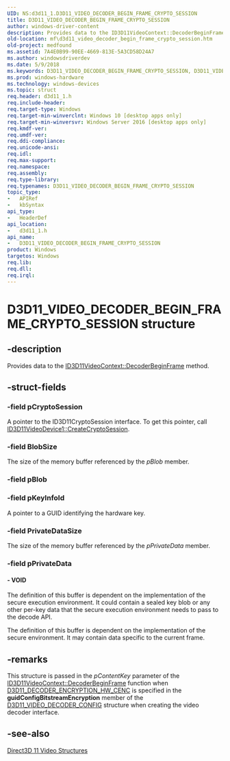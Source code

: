 ```yaml
---
UID: NS:d3d11_1.D3D11_VIDEO_DECODER_BEGIN_FRAME_CRYPTO_SESSION
title: D3D11_VIDEO_DECODER_BEGIN_FRAME_CRYPTO_SESSION
author: windows-driver-content
description: Provides data to the ID3D11VideoContext::DecoderBeginFrame method.
old-location: mf\d3d11_video_decoder_begin_frame_crypto_session.htm
old-project: medfound
ms.assetid: 7A4E0B99-90EE-4669-813E-5A3CD58D24A7
ms.author: windowsdriverdev
ms.date: 5/9/2018
ms.keywords: D3D11_VIDEO_DECODER_BEGIN_FRAME_CRYPTO_SESSION, D3D11_VIDEO_DECODER_BEGIN_FRAME_CRYPTO_SESSION structure [Media Foundation], d3d11_1/D3D11_VIDEO_DECODER_BEGIN_FRAME_CRYPTO_SESSION, mf.d3d11_video_decoder_begin_frame_crypto_session
ms.prod: windows-hardware
ms.technology: windows-devices
ms.topic: struct
req.header: d3d11_1.h
req.include-header: 
req.target-type: Windows
req.target-min-winverclnt: Windows 10 [desktop apps only]
req.target-min-winversvr: Windows Server 2016 [desktop apps only]
req.kmdf-ver: 
req.umdf-ver: 
req.ddi-compliance: 
req.unicode-ansi: 
req.idl: 
req.max-support: 
req.namespace: 
req.assembly: 
req.type-library: 
req.typenames: D3D11_VIDEO_DECODER_BEGIN_FRAME_CRYPTO_SESSION
topic_type:
-	APIRef
-	kbSyntax
api_type:
-	HeaderDef
api_location:
-	d3d11_1.h
api_name:
-	D3D11_VIDEO_DECODER_BEGIN_FRAME_CRYPTO_SESSION
product: Windows
targetos: Windows
req.lib: 
req.dll: 
req.irql: 
---
```


# D3D11_VIDEO_DECODER_BEGIN_FRAME_CRYPTO_SESSION structure


## -description


Provides data to the <a href="https://msdn.microsoft.com/395B06D8-1BCF-44F2-9F69-A183C30E36B7">ID3D11VideoContext::DecoderBeginFrame</a> method.


## -struct-fields




### -field pCryptoSession

A pointer to the ID3D11CryptoSession interface.  To get this pointer, call <a href="https://msdn.microsoft.com/1c0e3aa4-94d5-4398-a6c0-5466a437162d">ID3D11VideoDevice1::CreateCryptoSession</a>.


### -field BlobSize

The size of the memory buffer referenced by the <i>pBlob</i> member.


### -field pBlob

 


### -field pKeyInfoId

A pointer to a GUID identifying the hardware key.


### -field PrivateDataSize

The size of the memory buffer referenced by the <i>pPrivateData</i> member.


### -field pPrivateData

 




#### - VOID

The definition of this buffer is dependent on the implementation of the secure execution environment. It could contain a sealed key blob or any other per-key data that the secure execution environment needs to pass to the decode API.

The definition of this buffer is dependent on the implementation of the secure environment. It may contain data specific to the current frame.


## -remarks



This structure is passed in the <i>pContentKey</i> parameter of the <a href="https://msdn.microsoft.com/395B06D8-1BCF-44F2-9F69-A183C30E36B7">ID3D11VideoContext::DecoderBeginFrame</a> function when <a href="https://msdn.microsoft.com/CF2F3058-328A-4128-B5C6-29723B49AB1E">D3D11_DECODER_ENCRYPTION_HW_CENC</a>  is specified in the <b>guidConfigBitstreamEncryption</b> member of the <a href="https://msdn.microsoft.com/AB963FAD-F16C-47F6-8C78-FF4C234FBC60">D3D11_VIDEO_DECODER_CONFIG</a> structure when creating the video decoder interface.




## -see-also




<a href="https://msdn.microsoft.com/416159A4-F50E-4027-9367-727BA81D2A21">Direct3D 11 Video Structures</a>
 

 

